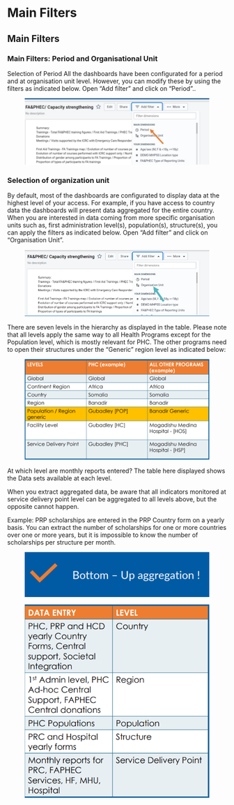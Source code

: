 # Main Filters

## Main Filters

### Main Filters: Period and Organisational Unit

Selection of Period All the dashboards have been configurated for a period and at organisation unit level. However, you can modify these by using the filters as indicated below. Open “Add filter” and click on “Period”..

<figure><img src="../../.gitbook/assets/image (16) (3).png" alt=""><figcaption></figcaption></figure>

### **Selection of organization unit**

By default, most of the dashboards are configurated to display data at the highest level of your access. For example, if you have access to country data the dashboards will present data aggregated for the entire country. When you are interested in data coming from more specific organisation units such as, first administration level(s), population(s), structure(s), you can apply the filters as indicated below. Open “Add filter” and click on “Organisation Unit”.

<figure><img src="../../.gitbook/assets/image (17) (3).png" alt=""><figcaption></figcaption></figure>

There are seven levels in the hierarchy as displayed in the table. Please note that all levels apply the same way to all Health Programs except for the Population level, which is mostly relevant for PHC. The other programs need to open their structures under the “Generic” region level as indicated below:

<figure><img src="../../.gitbook/assets/image (18) (3).png" alt=""><figcaption></figcaption></figure>

At which level are monthly reports entered? The table here displayed shows the Data sets available at each level.

When you extract aggregated data, be aware that all indicators monitored at service delivery point level can be aggregated to all levels above, but the opposite cannot happen.

Example: PRP scholarships are entered in the PRP Country form on a yearly basis. You can extract the number of scholarships for one or more countries over one or more years, but it is impossible to know the number of scholarships per structure per month.

<figure><img src="../../.gitbook/assets/image (20) (3).png" alt=""><figcaption></figcaption></figure>

<figure><img src="../../.gitbook/assets/image (19) (3).png" alt=""><figcaption></figcaption></figure>

